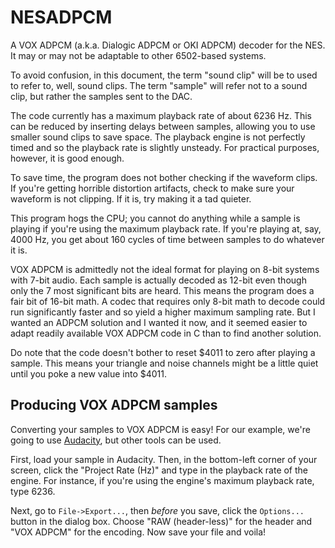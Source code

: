 # NESADPCM
A VOX ADPCM (a.k.a. Dialogic ADPCM or OKI ADPCM) decoder for the NES. It may or may not be adaptable to other 6502-based systems.

To avoid confusion, in this document, the term "sound clip" will be to used to refer to, well, sound clips. The term "sample" will refer not to a sound clip, but rather the samples sent to the DAC.

The code currently has a maximum playback rate of about 6236 Hz. This can be reduced by inserting delays between samples, allowing you to use smaller sound clips to save space. The playback engine is not perfectly timed and so the playback rate is slightly unsteady. For practical purposes, however, it is good enough.

To save time, the program does not bother checking if the waveform clips. If you're getting horrible distortion artifacts, check to make sure your waveform is not clipping. If it is, try making it a tad quieter.

This program hogs the CPU; you cannot do anything while a sample is playing if you're using the maximum playback rate. If you're playing at, say, 4000 Hz, you get about 160 cycles of time between samples to do whatever it is.

VOX ADPCM is admittedly not the ideal format for playing on 8-bit systems with 7-bit audio. Each sample is actually decoded as 12-bit even though only the 7 most significant bits are heard. This means the program does a fair bit of 16-bit math. A codec that requires only 8-bit math to decode could run significantly faster and so yield a higher maximum sampling rate. But I wanted an ADPCM solution and I wanted it now, and it seemed easier to adapt readily available VOX ADPCM code in C than to find another solution.

Do note that the code doesn't bother to reset $4011 to zero after playing a sample. This means your triangle and noise channels might be a little quiet until you poke a new value into $4011.


## Producing VOX ADPCM samples
Converting your samples to VOX ADPCM is easy! For our example, we're going to use [Audacity](audacity.sourceforge.net), but other tools can be used.

First, load your sample in Audacity. Then, in the bottom-left corner of your screen, click the "Project Rate (Hz)" and type in the playback rate of the engine. For instance, if you're using the engine's maximum playback rate, type 6236.

Next, go to `File->Export...`, then _before_ you save, click the `Options...` button in the dialog box. Choose "RAW (header-less)" for the header and "VOX ADPCM" for the encoding. Now save your file and voila!
